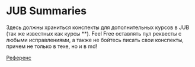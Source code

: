 # JUB Summaries

Здесь должны храниться конспекты для дополнительных курсов в JUB (так же известных как курсы **). Feel Free оставлять
пул реквесты с любыми исправлениями, а также не бойтесь писать свои конспекты, причем не только в техе, но и в md! 

[Референс](https://github.com/khbminus/HSE-summaries)
